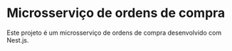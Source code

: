 # Microsserviço de ordens de compra

Este projeto é um microsserviço de ordens de compra desenvolvido com Nest.js.
